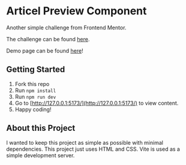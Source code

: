 # Articel Preview Component

Another simple challenge from Frontend Mentor.

The challenge can be found [here](https://www.frontendmentor.io/challenges/article-preview-component-dYBN_pYFT).

Demo page can be found [here](https://davinaleong.github.io/fem-article-preview-component/)!

## Getting Started

1. Fork this repo
2. Run `npm install`
3. Run `npm run dev`
4. Go to [http://127.0.0.1:5173/](http://127.0.0.1:5173/) to view content.
5. Happy coding!

## About this Project

I wanted to keep this project as simple as possible with minimal dependencies. This project just uses HTML and CSS. Vite is used as a simple development server.
